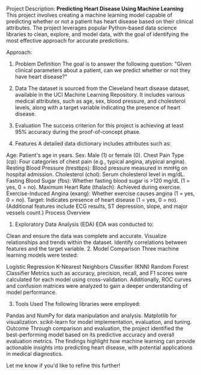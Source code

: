 Project Description: **Predicting Heart Disease Using Machine Learning**
This project involves creating a machine learning model capable of predicting whether or not a patient has heart disease based on their clinical attributes. The project leverages popular Python-based data science libraries to clean, explore, and model data, with the goal of identifying the most effective approach for accurate predictions.

Approach:
1. Problem Definition
The goal is to answer the following question:
"Given clinical parameters about a patient, can we predict whether or not they have heart disease?"

2. Data
The dataset is sourced from the Cleveland heart disease dataset, available in the UCI Machine Learning Repository. It includes various medical attributes, such as age, sex, blood pressure, and cholesterol levels, along with a target variable indicating the presence of heart disease.

3. Evaluation
The success criterion for this project is achieving at least 95% accuracy during the proof-of-concept phase.

4. Features
A detailed data dictionary includes attributes such as:

Age: Patient's age in years.
Sex: Male (1) or female (0).
Chest Pain Type (cp): Four categories of chest pain (e.g., typical angina, atypical angina).
Resting Blood Pressure (trestbps): Blood pressure measured in mmHg on hospital admission.
Cholesterol (chol): Serum cholesterol level in mg/dL.
Fasting Blood Sugar (fbs): Whether fasting blood sugar is >120 mg/dL (1 = yes, 0 = no).
Maximum Heart Rate (thalach): Achieved during exercise.
Exercise-Induced Angina (exang): Whether exercise causes angina (1 = yes, 0 = no).
Target: Indicates presence of heart disease (1 = yes, 0 = no).
(Additional features include ECG results, ST depression, slope, and major vessels count.)
Process Overview
1. Exploratory Data Analysis (EDA)
EDA was conducted to:

Clean and ensure the data was complete and accurate.
Visualize relationships and trends within the dataset.
Identify correlations between features and the target variable.
2. Model Comparison
Three machine learning models were tested:

Logistic Regression
K-Nearest Neighbors Classifier (KNN)
Random Forest Classifier
Metrics such as accuracy, precision, recall, and F1 scores were calculated for each model using cross-validation. Additionally, ROC curves and confusion matrices were analyzed to gain a deeper understanding of model performance.

3. Tools Used
The following libraries were employed:

Pandas and NumPy for data manipulation and analysis.
Matplotlib for visualization.
scikit-learn for model implementation, evaluation, and tuning.
Outcome
Through comparison and evaluation, the project identified the best-performing model based on its predictive accuracy and overall evaluation metrics. The findings highlight how machine learning can provide actionable insights into predicting heart disease, with potential applications in medical diagnostics.

Let me know if you'd like to refine this further!
